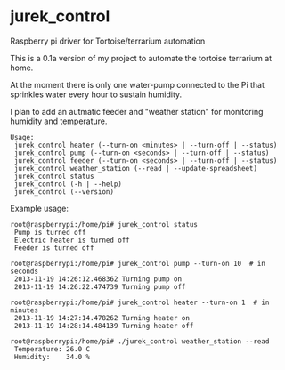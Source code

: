 jurek_control
=============

Raspberry pi driver for Tortoise/terrarium automation 

This is a 0.1a version of my project to automate the tortoise terrarium at home.

At the moment there is only one water-pump connected to the Pi that sprinkles water every hour to sustain humidity.

I plan to add an autmatic feeder and "weather station" for monitoring humidity and temperature.

    Usage:
     jurek_control heater (--turn-on <minutes> | --turn-off | --status)
     jurek_control pump (--turn-on <seconds> | --turn-off | --status)
     jurek_control feeder (--turn-on <seconds> | --turn-off | --status)
     jurek_control weather_station (--read | --update-spreadsheet)
     jurek_control status
     jurek_control (-h | --help)
     jurek_control (--version)

Example usage:
      
```shell
root@raspberrypi:/home/pi# jurek_control status
 Pump is turned off
 Electric heater is turned off
 Feeder is turned off

root@raspberrypi:/home/pi# jurek_control pump --turn-on 10  # in seconds
 2013-11-19 14:26:12.468362 Turning pump on
 2013-11-19 14:26:22.474739 Turning pump off

root@raspberrypi:/home/pi# jurek_control heater --turn-on 1  # in minutes
 2013-11-19 14:27:14.478262 Turning heater on
 2013-11-19 14:28:14.484139 Turning heater off
 
root@raspberrypi:/home/pi# ./jurek_control weather_station --read
 Temperature: 26.0 C
 Humidity:    34.0 %

 
```
